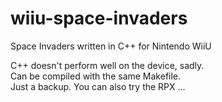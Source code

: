 # wiiu-space-invaders

Space Invaders written in C++ for Nintendo WiiU

C++ doesn't perform well on the device, sadly.
<br/> 
Can be compiled with the same Makefile.
<br/> 
Just a backup. You can also try the RPX ...